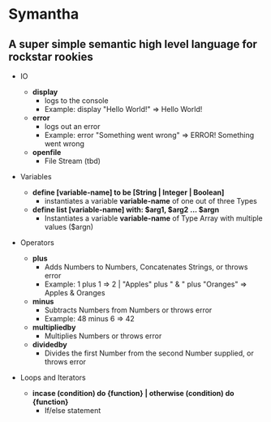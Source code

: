# Symantha
## A super simple semantic high level language for rockstar rookies

- IO
  - **display**
    - logs to the console
    - Example: display "Hello World!" => Hello World!
  - **error**
    - logs out an error
    - Example: error "Something went wrong" => ERROR! Something went wrong
  - **openfile**
    - File Stream (tbd)

- Variables
  - **define [variable-name] to be [String | Integer | Boolean]**
    - instantiates a variable __variable-name__ of one out of three Types
  - **define list [variable-name] with: $arg1, $arg2 ... $argn**
    - Instantiates a variable __variable-name__ of Type Array with multiple values ($argn)

- Operators
  - **plus**
    - Adds Numbers to Numbers, Concatenates Strings, or throws error
    - Example: 1 plus 1 => 2 | "Apples" plus " & " plus "Oranges" => Apples & Oranges
  - **minus**
    - Subtracts Numbers from Numbers or throws error
    - Example: 48 minus 6 => 42
  - **multipliedby**
    - Multiplies Numbers or throws error
  - **dividedby**
    - Divides the first Number from the second Number supplied, or throws error

- Loops and Iterators
  - **incase (condition) do {function} | otherwise (condition) do {function}**
    - If/else statement

